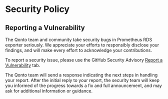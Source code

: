 # Security Policy

## Reporting a Vulnerability

The Qonto team and community take security bugs in Prometheus RDS exporter seriously. We appreciate your efforts to responsibly disclose your findings, and will make every effort to acknowledge your contributions.

To report a security issue, please use the GitHub Security Advisory [Report a Vulnerability](https://github.com/qonto/prometheus-rds-exporter/security/advisories/new) tab.

The Qonto team will send a response indicating the next steps in handling your report. After the initial reply to your report, the security team will keep you informed of the progress towards a fix and full announcement, and may ask for additional information or guidance.
